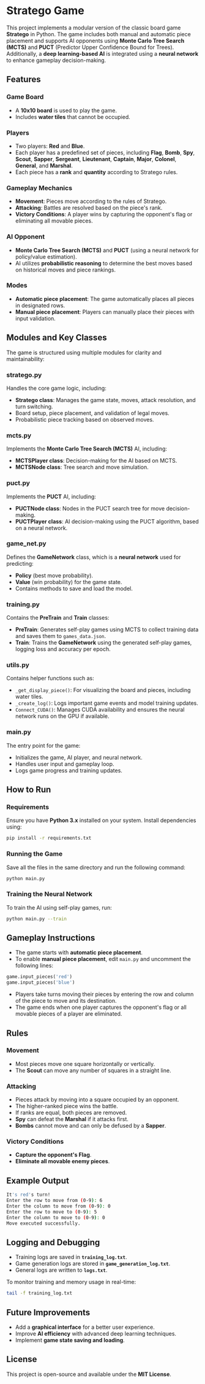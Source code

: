 # Stratego Game

This project implements a modular version of the classic board game **Stratego** in Python. The game includes both manual and automatic piece placement and supports AI opponents using **Monte Carlo Tree Search (MCTS)** and **PUCT** (Predictor Upper Confidence Bound for Trees). Additionally, a **deep learning-based AI** is integrated using a **neural network** to enhance gameplay decision-making.

## Features

### Game Board
- A **10x10 board** is used to play the game.
- Includes **water tiles** that cannot be occupied.

### Players
- Two players: **Red** and **Blue**.
- Each player has a predefined set of pieces, including **Flag**, **Bomb**, **Spy**, **Scout**, **Sapper**, **Sergeant**, **Lieutenant**, **Captain**, **Major**, **Colonel**, **General**, and **Marshal**.
- Each piece has a **rank** and **quantity** according to Stratego rules.

### Gameplay Mechanics
- **Movement**: Pieces move according to the rules of Stratego.
- **Attacking**: Battles are resolved based on the piece's rank.
- **Victory Conditions**: A player wins by capturing the opponent's flag or eliminating all movable pieces.

### AI Opponent
- **Monte Carlo Tree Search (MCTS)** and **PUCT** (using a neural network for policy/value estimation).
- AI utilizes **probabilistic reasoning** to determine the best moves based on historical moves and piece rankings.

### Modes
- **Automatic piece placement**: The game automatically places all pieces in designated rows.
- **Manual piece placement**: Players can manually place their pieces with input validation.

## Modules and Key Classes

The game is structured using multiple modules for clarity and maintainability:

### **stratego.py**
Handles the core game logic, including:
- **Stratego class**: Manages the game state, moves, attack resolution, and turn switching.
- Board setup, piece placement, and validation of legal moves.
- Probabilistic piece tracking based on observed moves.

### **mcts.py**
Implements the **Monte Carlo Tree Search (MCTS)** AI, including:
- **MCTSPlayer class**: Decision-making for the AI based on MCTS.
- **MCTSNode class**: Tree search and move simulation.

### **puct.py**
Implements the **PUCT** AI, including:
- **PUCTNode class**: Nodes in the PUCT search tree for move decision-making.
- **PUCTPlayer class**: AI decision-making using the PUCT algorithm, based on a neural network.

### **game_net.py**
Defines the **GameNetwork** class, which is a **neural network** used for predicting:
- **Policy** (best move probability).
- **Value** (win probability) for the game state.
- Contains methods to save and load the model.

### **training.py**
Contains the **PreTrain** and **Train** classes:
- **PreTrain**: Generates self-play games using MCTS to collect training data and saves them to `games_data.json`.
- **Train**: Trains the **GameNetwork** using the generated self-play games, logging loss and accuracy per epoch.

### **utils.py**
Contains helper functions such as:
- `_get_display_piece()`: For visualizing the board and pieces, including water tiles.
- `_create_log()`: Logs important game events and model training updates.
- `Connect_CUDA()`: Manages CUDA availability and ensures the neural network runs on the GPU if available.

### **main.py**
The entry point for the game:
- Initializes the game, AI player, and neural network.
- Handles user input and gameplay loop.
- Logs game progress and training updates.

## How to Run

### Requirements
Ensure you have **Python 3.x** installed on your system. Install dependencies using:
```bash
pip install -r requirements.txt
```

### Running the Game
Save all the files in the same directory and run the following command:
```bash
python main.py
```

### Training the Neural Network
To train the AI using self-play games, run:
```bash
python main.py --train
```

## Gameplay Instructions
- The game starts with **automatic piece placement**.
- To enable **manual piece placement**, edit `main.py` and uncomment the following lines:
```python
game.input_pieces('red')
game.input_pieces('blue')
```
- Players take turns moving their pieces by entering the row and column of the piece to move and its destination.
- The game ends when one player captures the opponent's flag or all movable pieces of a player are eliminated.

## Rules

### Movement
- Most pieces move one square horizontally or vertically.
- The **Scout** can move any number of squares in a straight line.

### Attacking
- Pieces attack by moving into a square occupied by an opponent.
- The higher-ranked piece wins the battle.
- If ranks are equal, both pieces are removed.
- **Spy** can defeat the **Marshal** if it attacks first.
- **Bombs** cannot move and can only be defused by a **Sapper**.

### Victory Conditions
- **Capture the opponent's Flag**.
- **Eliminate all movable enemy pieces**.

## Example Output
```bash
It's red's turn!
Enter the row to move from (0-9): 6
Enter the column to move from (0-9): 0
Enter the row to move to (0-9): 5
Enter the column to move to (0-9): 0
Move executed successfully.
```

## Logging and Debugging
- Training logs are saved in **`training_log.txt`**.
- Game generation logs are stored in **`game_generation_log.txt`**.
- General logs are written to **`logs.txt`**.

To monitor training and memory usage in real-time:
```bash
tail -f training_log.txt
```

## Future Improvements
- Add a **graphical interface** for a better user experience.
- Improve **AI efficiency** with advanced deep learning techniques.
- Implement **game state saving and loading**.

## License
This project is open-source and available under the **MIT License**.
